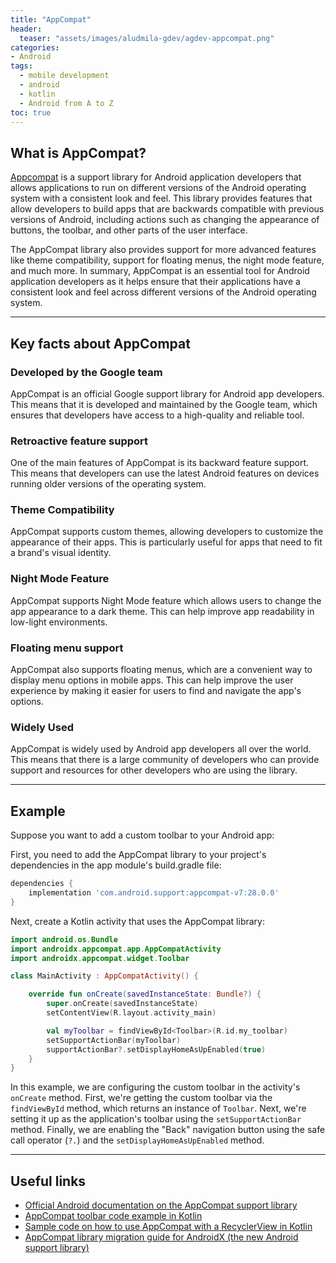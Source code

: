 ```yaml
---
title: "AppCompat"
header:
  teaser: "assets/images/aludmila-gdev/agdev-appcompat.png"
categories:
- Android
tags:
  - mobile development
  - android
  - kotlin
  - Android from A to Z
toc: true
---
```

## What is AppCompat?

[Appcompat](https://developer.android.com/jetpack/androidx/releases/appcompat) is a support library for Android application developers that allows applications to run on different versions of the Android operating system with a consistent look and feel. This library provides features that allow developers to build apps that are backwards compatible with previous versions of Android, including actions such as changing the appearance of buttons, the toolbar, and other parts of the user interface.

The AppCompat library also provides support for more advanced features like theme compatibility, support for floating menus, the night mode feature, and much more. In summary, AppCompat is an essential tool for Android application developers as it helps ensure that their applications have a consistent look and feel across different versions of the Android operating system.
___

## Key facts about AppCompat

### Developed by the Google team
AppCompat is an official Google support library for Android app developers. This means that it is developed and maintained by the Google team, which ensures that developers have access to a high-quality and reliable tool.

### Retroactive feature support
One of the main features of AppCompat is its backward feature support. This means that developers can use the latest Android features on devices running older versions of the operating system.

### Theme Compatibility
AppCompat supports custom themes, allowing developers to customize the appearance of their apps. This is particularly useful for apps that need to fit a brand's visual identity.

### Night Mode Feature
AppCompat supports Night Mode feature which allows users to change the app appearance to a dark theme. This can help improve app readability in low-light environments.

### Floating menu support
AppCompat also supports floating menus, which are a convenient way to display menu options in mobile apps. This can help improve the user experience by making it easier for users to find and navigate the app's options.

### Widely Used
AppCompat is widely used by Android app developers all over the world. This means that there is a large community of developers who can provide support and resources for other developers who are using the library.

___
## Example

Suppose you want to add a custom toolbar to your Android app:

First, you need to add the AppCompat library to your project's dependencies in the app module's build.gradle file:

```groovy
dependencies {
    implementation 'com.android.support:appcompat-v7:28.0.0'
}
```
Next, create a Kotlin activity that uses the AppCompat library:

```kotlin
import android.os.Bundle
import androidx.appcompat.app.AppCompatActivity
import androidx.appcompat.widget.Toolbar

class MainActivity : AppCompatActivity() {

    override fun onCreate(savedInstanceState: Bundle?) {
        super.onCreate(savedInstanceState)
        setContentView(R.layout.activity_main)

        val myToolbar = findViewById<Toolbar>(R.id.my_toolbar)
        setSupportActionBar(myToolbar)
        supportActionBar?.setDisplayHomeAsUpEnabled(true)
    }
}
```
In this example, we are configuring the custom toolbar in the activity's `onCreate` method. First, we're getting the custom toolbar via the `findViewById` method, which returns an instance of `Toolbar`. 
Next, we're setting it up as the application's toolbar using the `setSupportActionBar` method. Finally, we are enabling the "Back" navigation button using the safe call operator (`?.`) and the `setDisplayHomeAsUpEnabled` method.
___
## Useful links

- [Official Android documentation on the AppCompat support library](https://developer.android.com/topic/libraries/support-library/packages#v7-appcompat)
- [AppCompat toolbar code example in Kotlin](https://developer.android.com/training/appbar/setting-up)
- [Sample code on how to use AppCompat with a RecyclerView in Kotlin](https://www.raywenderlich.com/1560485-android-recyclerview-tutorial-with-kotlin)
- [AppCompat library migration guide for AndroidX (the new Android support library)](https://developer.android.com/jetpack/androidx/migrate/artifact-mappings)